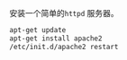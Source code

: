 
安装一个简单的`httpd` 服务器。

```bash
apt-get update 
apt-get install apache2
/etc/init.d/apache2 restart
```



